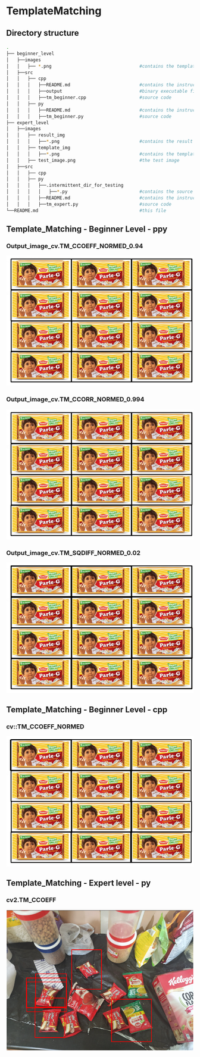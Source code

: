 # TemplateMatching

## Directory structure

```bash
.
├── beginner_level                            
│   ├──images                                     
│   │   ├── *.png                                 #contains the template,test and result images
│   ├──src
│   │   ├── cpp
│   │   │   ├──README.md                          #contains the instructions about complitation, execution of the source code on CLI and others
│   │   │   ├──output                             #binary executable file
│   │   │   ├──tm_beginner.cpp                    #source code
│   │   ├── py
│   │   │   ├──README.md                          #contains the instructions about execution of the source code on CLI and others
│   │   │   ├──tm_beginner.py                     #source code
├── expert_level
│   ├──images
│   │   ├── result_img
│   │   │   ├──*.png                              #contains the result images
│   │   ├── template_img
│   │   │   ├──*.png                              #contains the template images
│   │   ├── test_image.png                        #the test image
│   ├──src
│   │   ├── cpp
│   │   ├── py
│   │   │   ├──.intermittent_dir_for_testing
│   │   │   │   ├──*.py                           #contains the source codes used for intermittent testing 
│   │   │   ├──README.md                          #contains the instructions about execution of the source code on CLI and others
│   │   │   ├──tm_expert.py                       #source code
└──README.md                                      #this file
```

## Template_Matching - Beginner Level - ppy

### Output_image_cv.TM_CCOEFF_NORMED_0.94
![Output_image_cv.TM_CCOEFF_NORMED_0.94](https://github.com/MukilSaravanan/TemplateMatching/blob/master/beginner_level/images/Output_image_cv.TM_CCOEFF_NORMED_0.94.png)
### Output_image_cv.TM_CCORR_NORMED_0.994
![Output_image_cv.TM_CCORR_NORMED_0.994](https://github.com/MukilSaravanan/TemplateMatching/blob/master/beginner_level/images/Output_image_cv.TM_CCORR_NORMED_0.994.png)
### Output_image_cv.TM_SQDIFF_NORMED_0.02
![Output_image_cv.TM_SQDIFF_NORMED_0.02](https://github.com/MukilSaravanan/TemplateMatching/blob/master/beginner_level/images/Output_image_cv.TM_SQDIFF_NORMED_0.02.png)


## Template_Matching - Beginner Level - cpp
### cv::TM_CCOEFF_NORMED
![Final](https://github.com/MukilSaravanan/TemplateMatching/blob/master/beginner_level/images/Final.png)

## Template_Matching - Expert level - py
### cv2.TM_CCOEFF
![mstm1_out](https://github.com/MukilSaravanan/TemplateMatching/blob/master/expert_level/images/result_img/mstm1_out.png)
